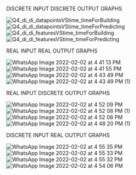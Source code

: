 DISCRETE INPUT DISCRETE OUTPUT GRAPHS

![Q4_di_di_datapointsVStime_timeForBuilding](https://user-images.githubusercontent.com/68188848/152141942-d0412ab1-4a56-4572-a958-6ae4c1f04591.png)
![Q4_di_di_datapointsVStime_timeForPredicting](https://user-images.githubusercontent.com/68188848/152141961-3c8515ba-9886-4fd1-b873-e93ee86c33c1.png)
![Q4_di_di_featuresVStime_timeForBuilding](https://user-images.githubusercontent.com/68188848/152141971-b07c0d54-7b68-4a37-914b-a7693f54e9b8.png)
![Q4_di_di_featuresVStime_timeForPredicting](https://user-images.githubusercontent.com/68188848/152141975-19cd3d06-013e-481e-aa2c-404cabfe2991.png)

REAL INPUT REAL OUTPUT GRAPHS


![WhatsApp Image 2022-02-02 at 4 41 13 PM](https://user-images.githubusercontent.com/68188848/152143589-f1e72892-72de-4a4d-a42b-e8323a584fc6.jpeg)
![WhatsApp Image 2022-02-02 at 4 41 55 PM](https://user-images.githubusercontent.com/68188848/152143591-0a14adaa-2591-4cd2-a106-591c7eac25a2.jpeg)
![WhatsApp Image 2022-02-02 at 4 43 49 PM](https://user-images.githubusercontent.com/68188848/152143596-bb8a65b7-29f3-4a31-a302-73be9bcc0123.jpeg)
![WhatsApp Image 2022-02-02 at 4 43 49 PM (1)](https://user-images.githubusercontent.com/68188848/152143600-2dcf60cc-0b5a-41bd-baa4-551b939de55d.jpeg)


REAL INPUT DISCRETE OUTPUT GRAPHS

![WhatsApp Image 2022-02-02 at 4 52 09 PM](https://user-images.githubusercontent.com/68188848/152144657-11a2b74e-b578-4b76-b8ca-3859b6f582f3.jpeg)
![WhatsApp Image 2022-02-02 at 4 52 08 PM (1)](https://user-images.githubusercontent.com/68188848/152144659-2fe4b096-882d-4087-a67a-a1015e6cbfeb.jpeg)
![WhatsApp Image 2022-02-02 at 4 52 08 PM](https://user-images.githubusercontent.com/68188848/152144661-d22b7cb7-71ac-4fa1-b442-2d8f416319f8.jpeg)
![WhatsApp Image 2022-02-02 at 4 48 20 PM (1)](https://user-images.githubusercontent.com/68188848/152144665-be3b941b-226e-4278-864b-7991af28df76.jpeg)


DISCRETE INPUT REAL OUTPUT GRAPHS


![WhatsApp Image 2022-02-02 at 4 55 35 PM](https://user-images.githubusercontent.com/68188848/152145068-8db5cb41-cead-4f5e-b9f1-8428a8899061.jpeg)
![WhatsApp Image 2022-02-02 at 4 55 33 PM](https://user-images.githubusercontent.com/68188848/152145075-1397ae01-4343-459c-9215-afaf2c05cc58.jpeg)
![WhatsApp Image 2022-02-02 at 4 55 32 PM](https://user-images.githubusercontent.com/68188848/152145078-eb285f13-26f7-4530-85dc-509f49323fa0.jpeg)
![WhatsApp Image 2022-02-02 at 4 54 06 PM](https://user-images.githubusercontent.com/68188848/152145084-7956bfbf-a95b-4fdf-995e-15d9572b3c06.jpeg)
